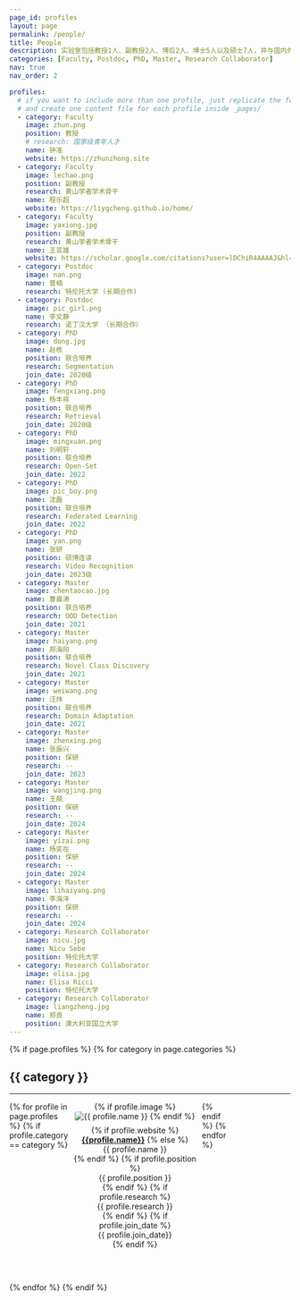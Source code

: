 ```yaml
---
page_id: profiles
layout: page
permalink: /people/
title: People
description: 实验室包括教授1人、副教授2人、博后2人、博士5人以及硕士7人，并与国内外知名学者长期合作。
categories: [Faculty, Postdoc, PhD, Master, Research Collaborator]
nav: true
nav_order: 2

profiles:
  # if you want to include more than one profile, just replicate the following block
  # and create one content file for each profile inside _pages/
  - category: Faculty
    image: zhun.png
    position: 教授
    # research: 国家级青年人才
    name: 钟准
    website: https://zhunzhong.site
  - category: Faculty
    image: lechao.png
    position: 副教授
    research: 黄山学者学术骨干
    name: 程乐超
    website: https://liygcheng.github.io/home/
  - category: Faculty
    image: yaxiong.jpg
    position: 副教授
    research: 黄山学者学术骨干
    name: 王亚雄
    website: https://scholar.google.com/citations?user=lDChiR4AAAAJ&hl=zh-CN
  - category: Postdoc
    image: nan.png
    name: 普楠
    research: 特伦托大学 (长期合作)
  - category: Postdoc
    image: pic_girl.png
    name: 李文静
    research: 诺丁汉大学 （长期合作）
  - category: PhD
    image: dong.jpg
    name: 赵栋
    position: 联合培养
    research: Segmentation
    join_date: 2020级
  - category: PhD
    image: fengxiang.png
    name: 杨丰祥
    position: 联合培养
    research: Retrieval
    join_date: 2020级
  - category: PhD
    image: mingxuan.png
    name: 刘明轩
    position: 联合培养
    research: Open-Set
    join_date: 2022
  - category: PhD
    image: pic_boy.png
    name: 沈磊
    position: 联合培养
    research: Federated Learning
    join_date: 2022
  - category: PhD
    image: yan.png
    name: 张研
    position: 硕博连读
    research: Video Recognition
    join_date: 2023级
  - category: Master
    image: chentaocao.jpg
    name: 曹晨涛
    position: 联合培养
    research: OOD Detection
    join_date: 2021
  - category: Master
    image: haiyang.png
    name: 郑海阳
    position: 联合培养
    research: Novel Class Discovery
    join_date: 2021
  - category: Master
    image: weiwang.png
    name: 汪炜
    position: 联合培养
    research: Domain Adaptation
    join_date: 2021
  - category: Master
    image: zhenxing.png
    name: 张振兴
    position: 保研
    research: --
    join_date: 2023
  - category: Master
    image: wangjing.png
    name: 王兢
    position: 保研
    research: --
    join_date: 2024
  - category: Master
    image: yizai.png
    name: 杨奕在
    position: 保研
    research: --
    join_date: 2024
  - category: Master
    image: lihaiyang.png
    name: 李海洋
    position: 保研
    research: --
    join_date: 2024
  - category: Research Collaborator
    image: nicu.jpg
    name: Nicu Sebe
    position: 特伦托大学
  - category: Research Collaborator
    image: elisa.jpg
    name: Elisa Ricci
    position: 特伦托大学
  - category: Research Collaborator
    image: liangzheng.jpg
    name: 郑良
    position: 澳大利亚国立大学
---
```


<style>
  .category-section {
    margin-bottom: 60px;
  }
  .profile-grid {
    display: grid;
    grid-template-columns: repeat(5, 1fr);
    gap: 10px;
  }
  .profile {
    text-align: center;
    width: 220px;
  }
  .profile img {
    max-width: 100%;
    height: auto;
    border-radius: 10%;
  }
  .profile-info {
    margin-top: 8px;
  }
</style>


<div class="post">
  <article>
    {% if page.profiles %}
      {% for category in page.categories %}
        <div class="category-section">
          <h2>{{ category }}</h2>
          <hr />
          <div class="profile-grid">
            {% for profile in page.profiles %}
              {% if profile.category == category %}
                <div class="profile">
                  {% if profile.image %}
                    <img src="/assets/img/people/{{ profile.image }}" alt="{{ profile.name }}">
                  {% endif %}
                  <div class="profile-info">
                    {% if profile.website %}
                        <a href="{{profile.website}}" target="_blank"><b>{{profile.name}}</b></a>
                    {% else %}
                        <div>{{ profile.name }}</div>
                    {% endif %}
                    {% if profile.position %}
                        <div>{{ profile.position }}</div>
                    {% endif %}
                    {% if profile.research %}
                        <div>{{ profile.research }}</div>
                    {% endif %}
                    {% if profile.join_date %}
                        <div>{{ profile.join_date}}</div>
                    {% endif %}
                  </div>
                </div>
              {% endif %}
            {% endfor %}
          </div>
        </div>
      {% endfor %}
    {% endif %}
  </article>
</div>